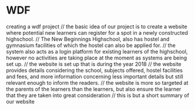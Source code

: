 # WDF
creating a wdf project
// the basic idea of our project is to create a website where potential new learners can register for a spot in a newly constructed highschool.
// The New Beginnings Highschool, also has hostel and gymnasium facilities of which the hostel can also be applied for.
// the system also acts as a login platform for existing learners of the highschool, however no activities are taking place at the moment as systems are being set up.
// the website is set up that is during the year 2018
// the website provides details considering the school, subjects offered, hostel facilities and fees, and more information concerning less important details but still relevant enough to inform the readers.
// the website is more so targeted at the parents of the learners than the learners, but also ensure the learner that they are taken into great consideration 
// this is but a short summary of our website
